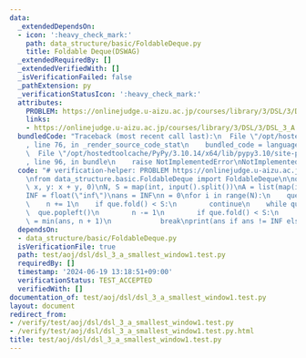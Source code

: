 ```yaml
---
data:
  _extendedDependsOn:
  - icon: ':heavy_check_mark:'
    path: data_structure/basic/FoldableDeque.py
    title: Foldable Deque(DSWAG)
  _extendedRequiredBy: []
  _extendedVerifiedWith: []
  _isVerificationFailed: false
  _pathExtension: py
  _verificationStatusIcon: ':heavy_check_mark:'
  attributes:
    PROBLEM: https://onlinejudge.u-aizu.ac.jp/courses/library/3/DSL/3/DSL_3_A
    links:
    - https://onlinejudge.u-aizu.ac.jp/courses/library/3/DSL/3/DSL_3_A
  bundledCode: "Traceback (most recent call last):\n  File \"/opt/hostedtoolcache/PyPy/3.10.14/x64/lib/pypy3.10/site-packages/onlinejudge_verify/documentation/build.py\"\
    , line 76, in _render_source_code_stat\n    bundled_code = language.bundle(\n\
    \  File \"/opt/hostedtoolcache/PyPy/3.10.14/x64/lib/pypy3.10/site-packages/onlinejudge_verify/languages/python.py\"\
    , line 96, in bundle\n    raise NotImplementedError\nNotImplementedError\n"
  code: "# verification-helper: PROBLEM https://onlinejudge.u-aizu.ac.jp/courses/library/3/DSL/3/DSL_3_A\n\
    \nfrom data_structure.basic.FoldableDeque import FoldableDeque\n\nque = FoldableDeque(lambda\
    \ x, y: x + y, 0)\nN, S = map(int, input().split())\nA = list(map(int, input().split()))\n\
    INF = float(\"inf\")\nans = INF\nn = 0\nfor i in range(N):\n    que.push(A[i])\n\
    \    n += 1\n    if que.fold() < S:\n        continue\n    while que:\n      \
    \  que.popleft()\n        n -= 1\n        if que.fold() < S:\n            ans\
    \ = min(ans, n + 1)\n            break\nprint(ans if ans != INF else 0)\n"
  dependsOn:
  - data_structure/basic/FoldableDeque.py
  isVerificationFile: true
  path: test/aoj/dsl/dsl_3_a_smallest_window1.test.py
  requiredBy: []
  timestamp: '2024-06-19 13:18:51+09:00'
  verificationStatus: TEST_ACCEPTED
  verifiedWith: []
documentation_of: test/aoj/dsl/dsl_3_a_smallest_window1.test.py
layout: document
redirect_from:
- /verify/test/aoj/dsl/dsl_3_a_smallest_window1.test.py
- /verify/test/aoj/dsl/dsl_3_a_smallest_window1.test.py.html
title: test/aoj/dsl/dsl_3_a_smallest_window1.test.py
---
```

